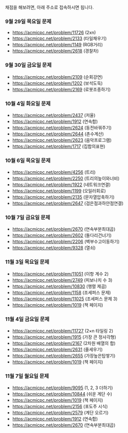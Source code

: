 채점을 해보려면, 아래 주소로 접속하시면 됩니다.

### 9월 29일 목요일 문제
  - https://acmicpc.net/problem/11726 (2xn)
  - https://acmicpc.net/problem/2133 (타일채우기)
  - https://acmicpc.net/problem/1149 (RGB거리)
  - https://acmicpc.net/problem/2618 (경찰차)

### 9월 30일 금요일 문제
  - https://acmicpc.net/problem/2109 (순회강연)
  - https://acmicpc.net/problem/1202 (보석도둑)
  - https://acmicpc.net/problem/2169 (로봇조종하기)

### 10월 4일 화요일 문제
  - https://acmicpc.net/problem/2437 (저울)
  - https://acmicpc.net/problem/1912 (연속합)
  - https://acmicpc.net/problem/2624 (동전바꿔주기)
  - https://acmicpc.net/problem/2644 (촌수계산)
  - https://acmicpc.net/problem/2623 (음악프로그램)
  - https://acmicpc.net/problem/1717 (집합의표현)

### 10월 6일 목요일 문제
  - https://acmicpc.net/problem/4256 (트리)
  - https://acmicpc.net/problem/2250 (트리의높이와너비)
  - https://acmicpc.net/problem/1922 (네트워크연결)
  - https://acmicpc.net/problem/1199 (오일러회로)
  - https://acmicpc.net/problem/2135 (문자열압축하기)
  - https://acmicpc.net/problem/2647 (검은점과하얀점연결)

### 10월 7일 금요일 문제
  - https://acmicpc.net/problem/2670 (연속부분최대곱)
  - https://acmicpc.net/problem/2602 (돌다리건너기)
  - https://acmicpc.net/problem/2206 (벽부수고이동하기)
  - https://acmicpc.net/problem/9328 (열쇠)

### 11월 3일 목요일 문제
  - https://acmicpc.net/problem/11051 (이항 계수 2)
  - https://acmicpc.net/problem/2749  (피보나치 수 3)
  - https://acmicpc.net/problem/10830 (행렬 제곱)
  - https://acmicpc.net/problem/1158  (조세퍼스 문제)
  - https://acmicpc.net/problem/11025 (조세퍼스 문제 3)
  - https://acmicpc.net/problem/1019  (책 페이지)

### 11월 4일 금요일 문제
  - https://acmicpc.net/problem/11727 (2×n 타일링 2)
  - https://acmicpc.net/problem/1915  (가장 큰 정사각형)
  - https://acmicpc.net/problem/2167  (2차원 배열의 합)
  - https://acmicpc.net/problem/2631  (줄세우기)
  - https://acmicpc.net/problem/2655  (가장높은탑쌓기)
  - https://acmicpc.net/problem/1019  (책 페이지)

### 11월 7일 월요일 문제
  - https://acmicpc.net/problem/9095  (1, 2, 3 더하기)
  - https://acmicpc.net/problem/10844 (쉬운 계단 수)
  - https://acmicpc.net/problem/1019  (책 페이지)
  - https://acmicpc.net/problem/2156  (포도주 시식)
  - https://acmicpc.net/problem/2579  (계단 오르기)
  - https://acmicpc.net/problem/1912  (연속합)
  - https://acmicpc.net/problem/2670  (연속부분최대곱)
